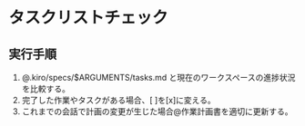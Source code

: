 # タスクリストチェック

## 実行手順

1. @.kiro/specs/$ARGUMENTS/tasks.md と現在のワークスペースの進捗状況を比較する。
2. 完了した作業やタスクがある場合、[ ]を[x]に変える。
3. これまでの会話で計画の変更が生じた場合@作業計画書を適切に更新する。
